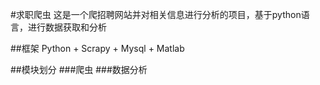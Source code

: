#求职爬虫
这是一个爬招聘网站并对相关信息进行分析的项目，基于python语言，进行数据获取和分析

##框架
Python + Scrapy + Mysql + Matlab

##模块划分
###爬虫
###数据分析
